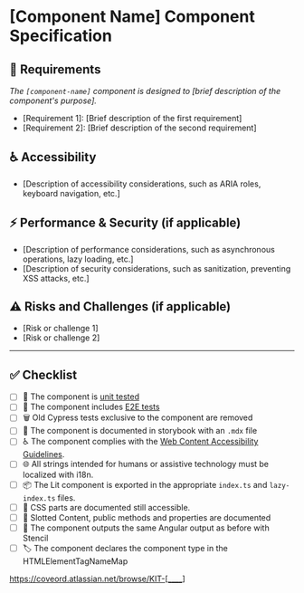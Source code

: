 # [Component Name] Component Specification

## 📝 Requirements

_The `[component-name]` component is designed to [brief description of the component's purpose]._

<!--
    Describe the main purpose and functionality of the component and its specific requirements.
    e.g.:
    - Functional Requirements: What the component should do.
    - Constraints: Any limitations or constraints that must be considered.
-->

- [Requirement 1]: [Brief description of the first requirement]
- [Requirement 2]: [Brief description of the second requirement]

## ♿ Accessibility

<!--
    Describe accessibility considerations, such as ARIA roles, keyboard navigation, etc.
    Ensure the component is usable by people with disabilities.
-->

- [Description of accessibility considerations, such as ARIA roles, keyboard navigation, etc.]

## ⚡ Performance & Security (if applicable)

<!--
    Describe performance considerations, such as asynchronous operations, lazy loading, etc.
    Describe security considerations, such as sanitization, preventing XSS attacks, etc.
-->

- [Description of performance considerations, such as asynchronous operations, lazy loading, etc.]
- [Description of security considerations, such as sanitization, preventing XSS attacks, etc.]

## ⚠️ Risks and Challenges (if applicable)

<!--
    Identify potential risks and challenges associated with the component's implementation and usage.
-->

- [Risk or challenge 1]
- [Risk or challenge 2]

---

## ✅ Checklist

- [ ] 🧪 The component is [unit tested](https://docs.google.com/document/d/1lrsHAUROGMkRbsGlor02eYKF2mfrfBa0SOESxHFU3pI/edit?tab=t.0#heading=h.l9yzzrwf1i4k)
- [ ] 🧪 The component includes [E2E tests](https://docs.google.com/document/d/1lrsHAUROGMkRbsGlor02eYKF2mfrfBa0SOESxHFU3pI/edit?tab=t.0#heading=h.z9tw07qe1lai)
- [ ] 🗑️ Old Cypress tests exclusive to the component are removed
- [ ] 📖 The component is documented in storybook with an `.mdx` file
- [ ] ♿ The component complies with the [Web Content Accessibility Guidelines](https://www.w3.org/TR/WCAG21/).
- [ ] 🌐 All strings intended for humans or assistive technology must be localized with i18n.
- [ ] 📦 The Lit component is exported in the appropriate `index.ts` and `lazy-index.ts` files.
- [ ] 🎨 CSS parts are documented still accessible.
- [ ] 🦥 Slotted Content, public methods and properties are documented
- [ ] 🔄 The component outputs the same Angular output as before with Stencil
- [ ] 🏷️ The component declares the component type in the HTMLElementTagNameMap

https://coveord.atlassian.net/browse/KIT-[____]
